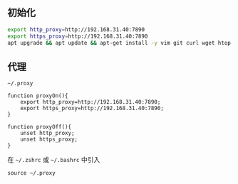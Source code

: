## 初始化

```bash
export http_proxy=http://192.168.31.40:7890
export https_proxy=http://192.168.31.40:7890
apt upgrade && apt update && apt-get install -y vim git curl wget htop
```

## 代理

`~/.proxy`

```shell
function proxyOn(){
	export http_proxy=http://192.168.31.40:7890;
	export https_proxy=http://192.168.31.40:7890;
}

function proxyOff(){
	unset http_proxy;
	unset https_proxy;
}
```

在 `~/.zshrc` 或 `~/.bashrc` 中引入

```shell
source ~/.proxy
```